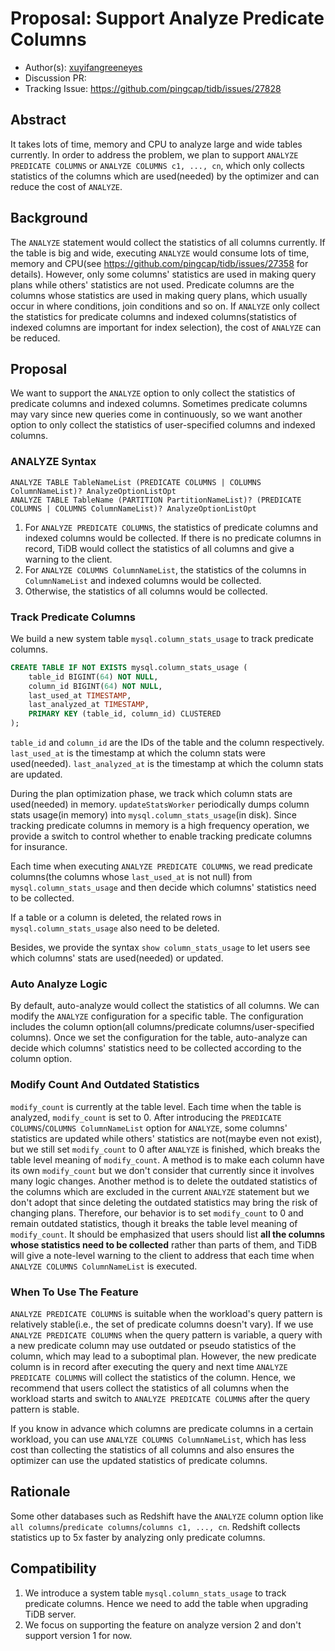# Proposal: Support Analyze Predicate Columns

- Author(s): [xuyifangreeneyes](https://github.com/xuyifangreeneyes)
- Discussion PR: 
- Tracking Issue: https://github.com/pingcap/tidb/issues/27828

## Abstract

It takes lots of time, memory and CPU to analyze large and wide tables currently. In order to address the problem, we plan to support `ANALYZE PREDICATE COLUMNS` or `ANALYZE COLUMNS c1, ..., cn`, which only collects statistics of the columns which are used(needed) by the optimizer and can reduce the cost of `ANALYZE`.

## Background

The `ANALYZE` statement would collect the statistics of all columns currently. If the table is big and wide, executing `ANALYZE` would consume lots of time, memory and CPU(see https://github.com/pingcap/tidb/issues/27358 for details). However, only some columns' statistics are used in making query plans while others' statistics are not used. Predicate columns are the columns whose statistics are used in making query plans, which usually occur in where conditions, join conditions and so on. If `ANALYZE` only collect the statistics for predicate columns and indexed columns(statistics of indexed columns are important for index selection), the cost of `ANALYZE` can be reduced.

## Proposal

We want to support the `ANALYZE` option to only collect the statistics of predicate columns and indexed columns. Sometimes predicate columns may vary since new queries come in continuously, so we want another option to only collect the statistics of user-specified columns and indexed columns. 

### ANALYZE Syntax

```
ANALYZE TABLE TableNameList (PREDICATE COLUMNS | COLUMNS ColumnNameList)? AnalyzeOptionListOpt
ANALYZE TABLE TableName (PARTITION PartitionNameList)? (PREDICATE COLUMNS | COLUMNS ColumnNameList)? AnalyzeOptionListOpt
```
1. For `ANALYZE PREDICATE COLUMNS`, the statistics of predicate columns and indexed columns would be collected. If there is no predicate columns in record, TiDB would collect the statistics of all columns and give a warning to the client.
2. For `ANALYZE COLUMNS ColumnNameList`, the statistics of the columns in `ColumnNameList` and indexed columns would be collected.
3. Otherwise, the statistics of all columns would be collected.

### Track Predicate Columns

We build a new system table `mysql.column_stats_usage` to track predicate columns.
```sql
CREATE TABLE IF NOT EXISTS mysql.column_stats_usage (
	table_id BIGINT(64) NOT NULL,
	column_id BIGINT(64) NOT NULL,
	last_used_at TIMESTAMP,
	last_analyzed_at TIMESTAMP,
	PRIMARY KEY (table_id, column_id) CLUSTERED
);
```
`table_id` and `column_id` are the IDs of the table and the column respectively. `last_used_at` is the timestamp at which the column stats were used(needed). `last_analyzed_at` is the timestamp at which the column stats are updated.

During the plan optimization phase, we track which column stats are used(needed) in memory. `updateStatsWorker` periodically dumps column stats usage(in memory) into `mysql.column_stats_usage`(in disk). Since tracking predicate columns in memory is a high frequency operation, we provide a switch to control whether to enable tracking predicate columns for insurance.

Each time when executing `ANALYZE PREDICATE COLUMNS`, we read predicate columns(the columns whose `last_used_at` is not null) from `mysql.column_stats_usage` and then decide which columns' statistics need to be collected.

If a table or a column is deleted, the related rows in `mysql.column_stats_usage` also need to be deleted.

Besides, we provide the syntax `show column_stats_usage` to let users see which columns' stats are used(needed) or updated.

### Auto Analyze Logic

By default, auto-analyze would collect the statistics of all columns. We can modify the `ANALYZE` configuration for a specific table. The configuration includes the column option(all columns/predicate columns/user-specified columns). Once we set the configuration for the table, auto-analyze can decide which columns' statistics need to be collected according to the column option.

### Modify Count And Outdated Statistics

`modify_count` is currently at the table level. Each time when the table is analyzed, `modify_count` is set to 0. After introducing the `PREDICATE COLUMNS`/`COLUMNS ColumnNameList` option for `ANALYZE`, some columns' statistics are updated while others' statistics are not(maybe even not exist), but we still set `modify_count` to 0 after `ANALYZE` is finished, which breaks the table level meaning of `modify_count`. A method is to make each column have its own `modify_count` but we don't consider that currently since it involves many logic changes. Another method is to delete the outdated statistics of the columns which are excluded in the current `ANALYZE` statement but we don't adopt that since deleting the outdated statistics may bring the risk of changing plans. Therefore, our behavior is to set `modify_count` to 0 and remain outdated statistics, though it breaks the table level meaning of `modify_count`. It should be emphasized that users should list **all the columns whose statistics need to be collected** rather than parts of them, and TiDB will give a note-level warning to the client to address that each time when `ANALYZE COLUMNS ColumnNameList` is executed. 

### When To Use The Feature

`ANALYZE PREDICATE COLUMNS` is suitable when the workload's query pattern is relatively stable(i.e., the set of predicate columns doesn't vary). If we use `ANALYZE PREDICATE COLUMNS` when the query pattern is variable, a query with a new predicate column may use outdated or pseudo statistics of the column, which may lead to a suboptimal plan. However, the new predicate column is in record after executing the query and next time `ANALYZE PREDICATE COLUMNS` will collect the statistics of the column. Hence, we recommend that users collect the statistics of all columns when the workload starts and switch to `ANALYZE PREDICATE COLUMNS` after the query pattern is stable.

If you know in advance which columns are predicate columns in a certain workload, you can use `ANALYZE COLUMNS ColumnNameList`, which has less cost than collecting the statistics of all columns and also ensures the optimizer can use the updated statistics of predicate columns.

## Rationale

Some other databases such as Redshift have the `ANALYZE` column option like `all columns`/`predicate columns`/`columns c1, ..., cn`. Redshift collects statistics up to 5x faster by analyzing only predicate columns. 

## Compatibility

1. We introduce a system table `mysql.column_stats_usage` to track predicate columns. Hence we need to add the table when upgrading TiDB server.
2. We focus on supporting the feature on analyze version 2 and don't support version 1 for now.
